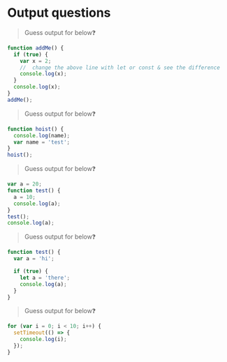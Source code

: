 # Output questions

> Guess output for below❓

```javascript
function addMe() {
  if (true) {
    var x = 2;
    //  change the above line with let or const & see the difference
    console.log(x);
  }
  console.log(x);
}
addMe();
```

> Guess output for below❓

```javascript
function hoist() {
  console.log(name);
  var name = 'test';
}
hoist();
```

> Guess output for below❓

```javascript
var a = 20;
function test() {
  a = 10;
  console.log(a);
}
test();
console.log(a);
```

> Guess output for below❓

```javascript
function test() {
  var a = 'hi';

  if (true) {
    let a = 'there';
    console.log(a);
  }
}
```

> Guess output for below❓

```javascript
for (var i = 0; i < 10; i++) {
  setTimeout(() => {
    console.log(i);
  });
}
```
